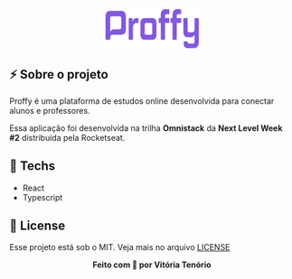 <div align="center">
<img src="./tmp/Proffy.png" alt="proffy-logo"/>
</div>
<h2> ⚡ Sobre o projeto </h2>
<p> Proffy é uma plataforma de estudos online desenvolvida para conectar alunos e professores. </p>

<p> Essa aplicação foi desenvolvida na trilha <strong>Omnistack</strong> da <strong>Next Level Week #2</strong> distribuída pela Rocketseat.</p>

<h2> 🚀 Techs </h2>
<ul>
    <li>React</li>
    <li>Typescript</li>
</ul>

<h2> 📗 License </h2>
<p> Esse projeto está sob o MIT. Veja mais no arquivo <a href='./LICENSE'>LICENSE</a></p>

<div align='center'><strong>Feito com 💜 por Vitória Tenório</strong></div>